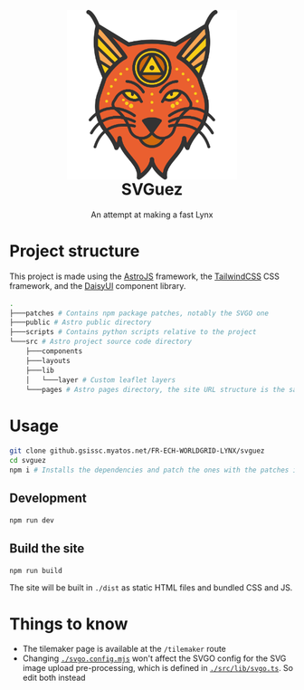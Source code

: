 <p align="center" style="margin-bottom: 0px !important;">
    <picture>
        <img width="300" src="public/favicon.svg" alt="SVGuez logo" align="center">
    </picture>
</p>
<h1 align="center" style="margin-top: 0px;">SVGuez</h1>


<p align="center">An attempt at making a fast Lynx</p>

# Project structure

This project is made using the [AstroJS](https://astro.build) framework, the [TailwindCSS](https://tailwindcss.com/) CSS framework, and the [DaisyUI](https://daisyui.com/) component library.

```sh
.
├───patches # Contains npm package patches, notably the SVGO one
├───public # Astro public directory
├───scripts # Contains python scripts relative to the project
└───src # Astro project source code directory
    ├───components
    ├───layouts
    ├───lib
    │   └───layer # Custom leaflet layers
    └───pages # Astro pages directory, the site URL structure is the same as the file structure
```

# Usage

```sh
git clone github.gsissc.myatos.net/FR-ECH-WORLDGRID-LYNX/svguez
cd svguez
npm i # Installs the dependencies and patch the ones with the patches in the `./patches` directory
```

## Development 

```sh
npm run dev
```

## Build the site

```
npm run build
```

The site will be built in `./dist` as static HTML files and bundled CSS and JS.

# Things to know

- The tilemaker page is available at the `/tilemaker` route
- Changing [`./svgo.config.mjs`](./svgo.config.mjs) won't affect the SVGO config for the SVG image upload pre-processing, which is defined in [`./src/lib/svgo.ts`](./src/lib/svgo.ts#L3). So edit both instead
